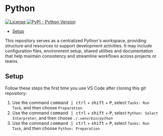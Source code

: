 <!--
Copyright (C) Pipin Fitriadi - All Rights Reserved

Unauthorized copying of this file, via any medium is strictly prohibited
Proprietary and confidential
Written by Pipin Fitriadi <pipinfitriadi@gmail.com>, 22 May 2025
-->

<!-- omit in toc -->
# Python

[![License](https://img.shields.io/badge/license-Proprietary-red)](LICENSE)
[![PyPI - Python Version](https://img.shields.io/badge/python-3.13.1-blue)](https://www.python.org/downloads/release/python-3131/)

- [Setup](#setup)

This repository serves as a centralized Python's workspace,
providing structure and resources to support development activities.
It may include configuration files, environment setup, shared utilities
and documentation that help maintain consistency and streamline workflows
across projects or teams.

## Setup

Follow these steps the first time you use VS Code after cloning this git repository:

1. Use the command <kbd>command | ctrl</kbd> + <kbd>shift</kbd> + <kbd>P</kbd>,
    select `Tasks: Run Task`, and then choose `Preparation`
2. Use the command <kbd>command | ctrl</kbd> + <kbd>shift</kbd> + <kbd>P</kbd>,
    select `Python: Select Interpreter`, and then choose _`./.venv/bin/python`_
3. Use the command <kbd>command | ctrl</kbd> + <kbd>shift</kbd> + <kbd>P</kbd>,
    select `Tasks: Run Task`, and then choose `Python: Preparation`
